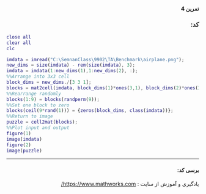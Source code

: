 <div dir="rtl">

#### تمرین 4

### کد:
</div>

```matlab
close all
clear all
clc

imdata = imread("C:\SemnanClass\9902\TA\Benchmark\airplane.png");
new_dims = size(imdata) - rem(size(imdata), 3);
imdata = imdata(1:new_dims(1),1:new_dims(2), :);
%%Arrange into 3x3 cell
block_dims = new_dims./[3 3 1];
blocks = mat2cell(imdata, block_dims(1)*ones(3,1), block_dims(2)*ones(3,1), block_dims(3));
%%Rearrange randomly
blocks(1:9) = blocks(randperm(9));
%%Set one block to zero
blocks(ceil(9*rand(1))) = {zeros(block_dims, class(imdata))};
%%Return to image
puzzle = cell2mat(blocks);
%%Plot input and output
figure(1)
image(imdata)
figure(2)
image(puzzle)
```
---

<div dir="rtl">

#### برسی کد:
یادگيری و آموزش از سايت : 
https://www.mathworks.com/<br />
</div>


<div dir="rtl">
